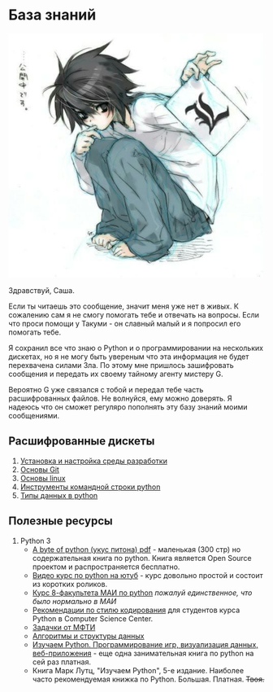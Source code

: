 # База знаний

![L](img/L.jpg)

Здравствуй, Саша.

Если ты читаешь это сообщение, значит меня уже нет в живых. К сожалению сам я не смогу помогать тебе и отвечать на вопросы. Если что проси помощи у Такуми - он славный малый и я попросил его помогать тебе. 

Я сохранил все что знаю о Python и о программировании на нескольких дискетах, но я не могу быть увереным что эта информация не будет перехвачена силами Зла. По этому мне пришлось зашифровать сообщения и передать их своему тайному агенту мистеру G.

Вероятно G уже связался с тобой и передал тебе часть расшифрованных файлов. Не волнуйся, ему можно доверять. Я надеюсь что он сможет регуляро пополнять эту базу знаний моими сообщениями.

## Расшифрованные дискеты

1. [Установка и настройка среды разработки](decrypted-messages/01-install-guide.md)
2. [Основы Git](decrypted-messages/02-git-basics.md)
3. [Основы linux](decrypted-messages/03-linux-basics)
3. [Инструменты командной строки python](decrypted-messages/04-python-cli-tools.md)
4. [Типы данных в python](decrypted-messages/05-python-types.ipynb)

## Полезные ресурсы

1. Python 3
   - [A byte of python (укус питона) pdf](http://wombat.org.ua/AByteOfPython/AByteofPythonRussian-2.01.pdf) - маленькая (300 стр) но содержательная книга по python. Книга является Open Source проектом и распространяется бесплатно.
   - [Видео курс по python на ютуб](https://www.youtube.com/watch?v=INVi_0pNSg8&list=PLlWXhlUMyooYqypXIju-5czBtppKaWimP) - курс довольно простой и состоит из коротких роликов.
   - [Курс 8-факультета МАИ по python](https://github.com/MelLain/mipt-python) *пожалуй единственное, что было нормально в МАИ*
   - [Рекомендации по стилю кодирования](https://github.com/superbobry/pydonts) для студентов курса Python в Computer Science Center.
   - [Задачки от МФТИ](http://cs.mipt.ru/python)
   - [Алгоритмы и структуры данных](https://mipt.lectoriy.ru/course/PythonAlgorithms#lectures)
   - [Изучаем Python. Программирование игр, визуализация данных, веб-приложения](https://www.ozon.ru/context/detail/id/138132785/) - еще одна занимательная книга по python на сей раз платная.
   - Книга Марк Лутц, "Изучаем Python", 5-е издание. Наиболее часто рекомендуемая книжка по Python. Большая. Платная. ~~Твоя.~~